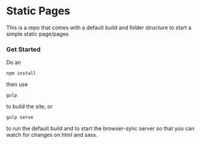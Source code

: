 Static Pages
================

This is a repo that comes with a default build and folder structure to start a simple static page/pages

### Get Started
Do an

    npm install

then use

    gulp

to build the site, or

    gulp serve

to run the default build and to start the browser-sync server so that you can watch for changes on html and sass.

